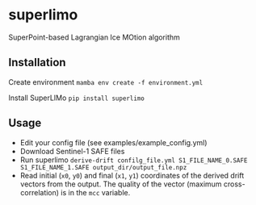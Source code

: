 # superlimo
SuperPoint-based Lagrangian Ice MOtion algorithm

## Installation

Create environment
`mamba env create -f environment.yml`

Install SuperLIMo
`pip install superlimo`

## Usage
* Edit your config file (see examples/example_config.yml)
* Download Sentinel-1 SAFE files
* Run superlimo `derive-drift confilg_file.yml S1_FILE_NAME_0.SAFE S1_FILE_NAME_1.SAFE output_dir/output_file.npz`
* Read initial (`x0`, `y0`) and final (`x1`, `y1`) coordinates of the derived drift vectors from the output.
The quality of the vector (maximum cross-correlation) is in the `mcc` variable.